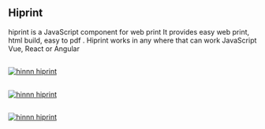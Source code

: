 
  
## Hiprint 

hiprint is a JavaScript component  for web print 
It provides easy web print, html build, easy to pdf  .
Hiprint works in any where that can work JavaScript  Vue, React or Angular
  
  ##
  
<a href="http://www.hinnn.com/demo">
<img src="http://www.hinnn.com/Content/assets/hinnn1.png" align="center" alt="hinnn hiprint "/>
  
  ##
  
</a>
  <a href="http://www.hinnn.com/demo">
<img src="http://www.hinnn.com/Content/assets/hinnn5.png" align="center" alt="hinnn hiprint "/>
</a>
  
  ##
  
  <a href="http://www.hinnn.com/demo">
<img src="http://www.hinnn.com/Content/assets/hinnn4.png" align="center" alt="hinnn hiprint "/>
</a> 


